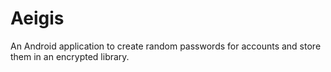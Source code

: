 # Aeigis
An Android application to create random passwords for accounts and store them in an encrypted library. 
